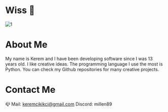 # Wiss 👋
![1](https://github.com/KeremCikikci/KeremCikikci/assets/98697826/c78efe32-c622-4b7f-86a5-83c658ca19d9)

# About Me
My name is Kerem and I have been developing software since I was 13 years old. I like creative ideas. The programming language I use the most is Python. You can check my Github repositories for many creative projects.

# Contact Me
📪 Mail: keremcikikci@gmail.com
Discord: millen89
